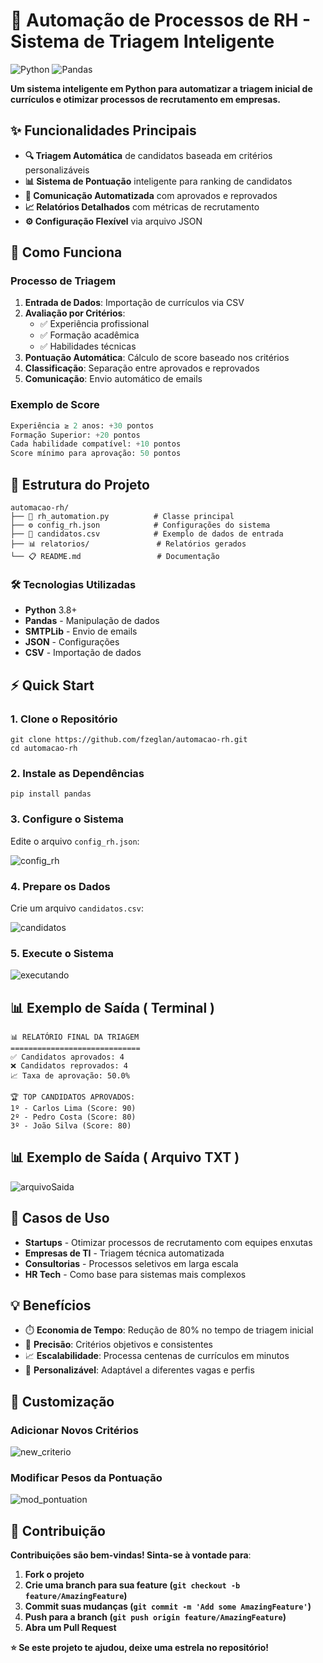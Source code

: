 # 🤖 **Automação de Processos de RH - Sistema de Triagem Inteligente**

![Python](https://img.shields.io/badge/Python-3776AB?style=for-the-badge&logo=python&logoColor=white)
![Pandas](https://img.shields.io/badge/pandas-%23150458.svg?style=for-the-badge&logo=pandas&logoColor=white)

**Um sistema inteligente em Python para automatizar a triagem inicial de currículos e otimizar processos de recrutamento em empresas.**

## ✨ **Funcionalidades Principais**

- **🔍 Triagem Automática** de candidatos baseada em critérios personalizáveis
- **📊 Sistema de Pontuação** inteligente para ranking de candidatos
- **📧 Comunicação Automatizada** com aprovados e reprovados
- **📈 Relatórios Detalhados** com métricas de recrutamento
- **⚙️ Configuração Flexível** via arquivo JSON

## 🚀 **Como Funciona**

### Processo de Triagem
1. **Entrada de Dados**: Importação de currículos via CSV
2. **Avaliação por Critérios**:
   - ✅ Experiência profissional
   - ✅ Formação acadêmica
   - ✅ Habilidades técnicas
3. **Pontuação Automática**: Cálculo de score baseado nos critérios
4. **Classificação**: Separação entre aprovados e reprovados
5. **Comunicação**: Envio automático de emails

### Exemplo de Score
```python
Experiência ≥ 2 anos: +30 pontos
Formação Superior: +20 pontos
Cada habilidade compatível: +10 pontos
Score mínimo para aprovação: 50 pontos
```

## 📁 **Estrutura do Projeto**
```
automacao-rh/
├── 📄 rh_automation.py          # Classe principal
├── ⚙️ config_rh.json            # Configurações do sistema
├── 👥 candidatos.csv            # Exemplo de dados de entrada
├── 📊 relatorios/               # Relatórios gerados
└── 📋 README.md                 # Documentação
```

### 🛠️ Tecnologias Utilizadas
- **Python** 3.8+
- **Pandas** - Manipulação de dados
- **SMTPLib** - Envio de emails
- **JSON** - Configurações
- **CSV** - Importação de dados

## ⚡ **Quick Start**

### 1. Clone o Repositório
```
git clone https://github.com/fzeglan/automacao-rh.git
cd automacao-rh
```
### 2. Instale as Dependências
```
pip install pandas
```
### 3. Configure o Sistema
Edite o arquivo ```config_rh.json```:

![config_rh](requirements/config_rh.jpeg)

### 4. Prepare os Dados
Crie um arquivo ```candidatos.csv```:

![candidatos](requirements/candidatos.png)
### 5. Execute o Sistema

![executando](requirements/executando.png)
## 📊 **Exemplo de Saída ( Terminal )**
```
📊 RELATÓRIO FINAL DA TRIAGEM
=============================
✅ Candidatos aprovados: 4
❌ Candidatos reprovados: 4
📈 Taxa de aprovação: 50.0%

🏆 TOP CANDIDATOS APROVADOS:
1º - Carlos Lima (Score: 90)
2º - Pedro Costa (Score: 80)
3º - João Silva (Score: 80)
```
## 📊 **Exemplo de Saída ( Arquivo TXT )**

![arquivoSaida](requirements/arquivosaida.png)

## 🎯 **Casos de Uso**
- **Startups** - Otimizar processos de recrutamento com equipes enxutas
- **Empresas de TI** - Triagem técnica automatizada
- **Consultorias** - Processos seletivos em larga escala
- **HR Tech** - Como base para sistemas mais complexos

## 💡 **Benefícios**
- ⏱️ **Economia de Tempo**: Redução de 80% no tempo de triagem inicial
- 🎯 **Precisão**: Critérios objetivos e consistentes
- 📈 **Escalabilidade**: Processa centenas de currículos em minutos
- 💼 **Personalizável**: Adaptável a diferentes vagas e perfis

## 🔧 **Customização**

### Adicionar Novos Critérios

![new_criterio](requirements/criterio.png)

### Modificar Pesos da Pontuação

![mod_pontuation](requirements/pontuation.png)

## 🤝 **Contribuição**
**Contribuições são bem-vindas! Sinta-se à vontade para**:

1. **Fork o projeto**
2. **Crie uma branch para sua feature (```git checkout -b feature/AmazingFeature```)**
3. **Commit suas mudanças (```git commit -m 'Add some AmazingFeature'```)**
4. **Push para a branch (```git push origin feature/AmazingFeature```)**
5. **Abra um Pull Request**

**⭐ Se este projeto te ajudou, deixe uma estrela no repositório!**